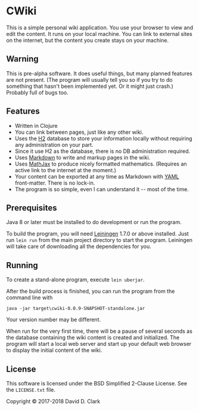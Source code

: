 # CWiki ##

This is a simple personal wiki application. You use your browser to view and edit the content. It runs on your local machine. You can link to external sites on the internet, but the content you create stays on your machine.

## Warning ##

This is pre-alpha software. It does useful things, but many planned features are not present. (The program will usually tell you so if you try to do something that hasn't been implemented yet. Or it might just crash.) Probably full of bugs too.

## Features ##

* Written in Clojure
* You can link between pages, just like any other wiki.
* Uses the [H2](http://h2database.com/html/main.html) database to store your information locally without requiring any administration on your part.
* Since it use H2 as the database, there is no DB administration required.
* Uses [Markdown](https://daringfireball.net/projects/markdown/syntax) to write and markup pages in the wiki.
* Uses [MathJax](https://www.mathjax.org/) to produce nicely formatted mathematics. (Requires an active link to the internet at the moment.)
* Your content can be exported at any time as Markdown with [YAML](http://yaml.org) front-matter. There is no lock-in.
* The program is so simple, even I can understand it -- most of the time.

## Prerequisites ##

Java 8 or later must be installed to do development or run the program.

To build the program, you will need [Leiningen](https://github.com/technomancy/leiningen) 1.7.0 or above installed. Just run `lein run` from the main project directory to start the program. Leiningen will take care of downloading all the dependencies for you.

## Running ##

To create a stand-alone program, execute `lein uberjar`. 

After the build process is finished, you can run the program from the command line with

```
java -jar target\cwiki-0.0.9-SNAPSHOT-standalone.jar
```

Your version number may be different.

 When run for the very first time, there will be a pause of several seconds as the database containing the wiki content is created and initialized. The program will start a local web server and start up your default web browser to display the initial content of the wiki.

## License ##

This software is licensed under the BSD Simplified 2-Clause License. See the `LICENSE.txt` file.

Copyright © 2017-2018 David D. Clark
